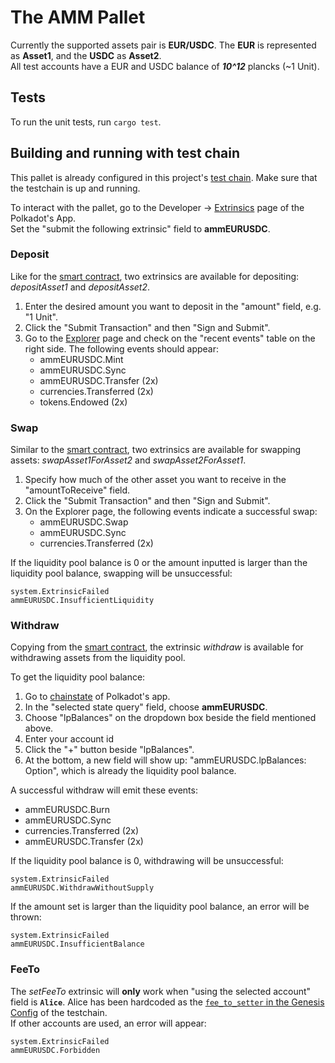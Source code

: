 # The AMM Pallet
 
Currently the supported assets pair is **EUR/USDC**. The **EUR** is represented as **Asset1**, and the **USDC** as **Asset2**.  
All test accounts have a EUR and USDC balance of **_10^12_** plancks (~1 Unit).

## Tests
To run the unit tests, run `cargo test`.

## Building and running with test chain
This pallet is already configured in this project's [test chain](../testchain). Make sure that the testchain is up and running.

To interact with the pallet, go to the Developer -> [Extrinsics](https://polkadot.js.org/apps/#/extrinsics) page of the Polkadot's App.   
Set the "submit the following extrinsic" field to **ammEURUSDC**.


### Deposit
Like for the [smart contract](https://pendulum.gitbook.io/pendulum-docs/get-started/playground-ui/interacting-with-the-amm#deposit), two extrinsics are available for depositing: _depositAsset1_ and _depositAsset2_.
1. Enter the desired amount you want to deposit in the "amount" field, e.g. "1 Unit".
2. Click the "Submit Transaction" and then "Sign and Submit".
3. Go to the [Explorer](https://polkadot.js.org/apps/#/explorer) page and check on the "recent events" table on the right side. The following events should appear:
   - ammEURUSDC.Mint
   - ammEURUSDC.Sync
   - ammEURUSDC.Transfer (2x)
   - currencies.Transferred (2x)
   - tokens.Endowed (2x)

### Swap
Similar to the [smart contract](https://pendulum.gitbook.io/pendulum-docs/get-started/playground-ui/interacting-with-the-amm#swap), two extrinsics are available for swapping assets: _swapAsset1ForAsset2_ and _swapAsset2ForAsset1_.  

1. Specify how much of the other asset you want to receive in the "amountToReceive" field.
2. Click the "Submit Transaction" and then "Sign and Submit".
3. On the Explorer page, the following events indicate a successful swap:
   - ammEURUSDC.Swap 
   - ammEURUSDC.Sync 
   - currencies.Transferred (2x)

If the liquidity pool balance is 0 or the amount inputted is larger than the liquidity pool balance, swapping will be unsuccessful:
```
system.ExtrinsicFailed
ammEURUSDC.InsufficientLiquidity
```

### Withdraw
Copying from the [smart contract](https://pendulum.gitbook.io/pendulum-docs/get-started/playground-ui/interacting-with-the-amm#withdraw), the extrinsic _withdraw_ is available for withdrawing assets from the liquidity pool.

To get the liquidity pool balance:
1. Go to [chainstate](https://polkadot.js.org/apps/#/chainstate) of Polkadot's app.
2. In the "selected state query" field, choose **ammEURUSDC**. 
3. Choose "lpBalances" on the dropdown box beside the field mentioned above.
4. Enter your account id
5. Click the "+" button beside "lpBalances".
6. At the bottom, a new field will show up: "ammEURUSDC.lpBalances: Option<u128>", which is already the liquidity pool balance.

A successful withdraw will emit these events:
- ammEURUSDC.Burn 
- ammEURUSDC.Sync 
- currencies.Transferred (2x)
- ammEURUSDC.Transfer (2x)

If the liquidity pool balance is 0, withdrawing will be unsuccessful:
```
system.ExtrinsicFailed
ammEURUSDC.WithdrawWithoutSupply
```

If the amount set is larger than the liquidity pool balance, an error will be thrown:
```
system.ExtrinsicFailed
ammEURUSDC.InsufficientBalance
```

### FeeTo
The _setFeeTo_ extrinsic will **only** work when "using the selected account" field is **`Alice`**. Alice has been hardcoded as the [`fee_to_setter` in the Genesis Config](https://github.com/pendulum-chain/pendulum-amm/blob/629131197c3b94304a100199b476bba0f87cd516/testchain/node/src/chain_spec.rs#L181) of the testchain.  
If other accounts are used, an error will appear:
```
system.ExtrinsicFailed
ammEURUSDC.Forbidden
```
